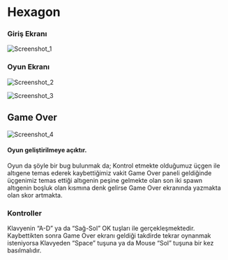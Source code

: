 # Hexagon


### Giriş Ekranı

![Screenshot_1](https://user-images.githubusercontent.com/64992502/103582295-9b52a600-4eee-11eb-9731-648c0abc4bc9.jpg)


### Oyun Ekranı
![Screenshot_2](https://user-images.githubusercontent.com/64992502/103582300-9c83d300-4eee-11eb-93bb-2cf0369623ad.jpg)

![Screenshot_3](https://user-images.githubusercontent.com/64992502/103582302-9c83d300-4eee-11eb-9819-336b4eb3eaef.jpg)


## Game Over
![Screenshot_4](https://user-images.githubusercontent.com/64992502/103582303-9c83d300-4eee-11eb-9096-be4c33368655.jpg)


#### Oyun geliştirilmeye açıktır. <br>
Oyun da şöyle bir bug bulunmak da; Kontrol etmekte olduğumuz üçgen ile altıgene temas ederek kaybettiğimiz
vakit Game Over paneli geldiğinde üçgenimiz temas ettiği altıgenin peşine gelmekte olan son iki spawn altıgenin 
boşluk olan kısmına denk gelirse Game Over ekranında yazmakta olan skor artmakta.  


### Kontroller 
Klavyenin “A-D” ya da “Sağ-Sol” OK tuşları ile gerçekleşmektedir.
Kaybettikten sonra Game Over ekranı geldiği takdirde tekrar oynanmak isteniyorsa Klavyeden “Space” tuşuna ya da 
Mouse “Sol” tuşuna bir kez basılmalıdır.
